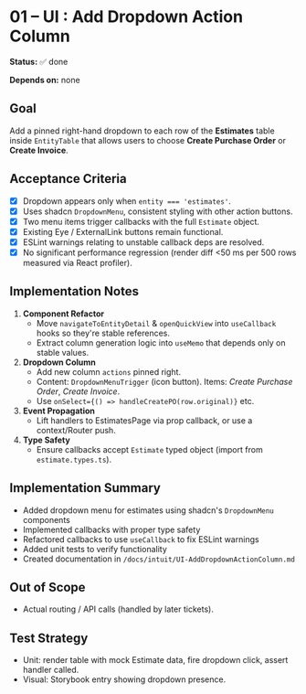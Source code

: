 # 01 – UI : Add Dropdown Action Column

**Status:** ✅ done

**Depends on:** none

## Goal

Add a pinned right-hand dropdown to each row of the **Estimates** table inside `EntityTable` that allows users to choose **Create Purchase Order** or **Create Invoice**.

## Acceptance Criteria

- [x] Dropdown appears only when `entity === 'estimates'`.
- [x] Uses shadcn `DropdownMenu`, consistent styling with other action buttons.
- [x] Two menu items trigger callbacks with the full `Estimate` object.
- [x] Existing Eye / ExternalLink buttons remain functional.
- [x] ESLint warnings relating to unstable callback deps are resolved.
- [x] No significant performance regression (render diff <50 ms per 500 rows measured via React profiler).

## Implementation Notes

1. **Component Refactor**
   - Move `navigateToEntityDetail` & `openQuickView` into `useCallback` hooks so they're stable references.
   - Extract column generation logic into `useMemo` that depends only on stable values.
2. **Dropdown Column**
   - Add new column `actions` pinned right.
   - Content: `DropdownMenuTrigger` (icon button). Items: _Create Purchase Order_, _Create Invoice_.
   - Use `onSelect={() => handleCreatePO(row.original)}` etc.
3. **Event Propagation**
   - Lift handlers to EstimatesPage via prop callback, or use a context/Router push.
4. **Type Safety**
   - Ensure callbacks accept `Estimate` typed object (import from `estimate.types.ts`).

## Implementation Summary

- Added dropdown menu for estimates using shadcn's `DropdownMenu` components
- Implemented callbacks with proper type safety
- Refactored callbacks to use `useCallback` to fix ESLint warnings
- Added unit tests to verify functionality
- Created documentation in `/docs/intuit/UI-AddDropdownActionColumn.md`

## Out of Scope

- Actual routing / API calls (handled by later tickets).

## Test Strategy

- Unit: render table with mock Estimate data, fire dropdown click, assert handler called.
- Visual: Storybook entry showing dropdown presence.
